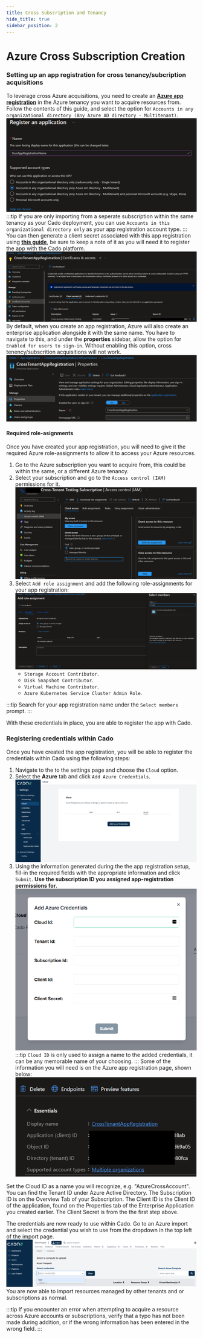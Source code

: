 ```yaml
---
title: Cross Subscription and Tenancy
hide_title: true
sidebar_position: 2
---
```


# Azure Cross Subscription Creation

### Setting up an app registration for cross tenancy/subcription acquisitions
To leverage cross Azure acquisitions, you need to create an **[Azure app registration](https://docs.microsoft.com/en-us/azure/active-directory/develop/quickstart-register-app)** in the Azure tenancy you want to acquire resources from.  Follow the contents of this guide, and select the option for `Accounts in any organizational directory (Any Azure AD directory - Multitenant)`. ![Azure App Registration](/img/azure-registering-app.png)  
:::tip
If you are only importing from a seperate subscription within the same tenancy as your Cado deployment, you can use `Accounts in this organizational directory only` as your app registration account type.
:::
You can then generate a client secret associated with this app registration using **[this guide](https://docs.microsoft.com/en-us/azure/active-directory/develop/quickstart-register-app#add-credentials)**, be sure to keep a note of it as you will need it to register the app with the Cado platform. ![Creating a client secret](/img/azure-creating-client-secret.png)
By default, when you create an app registration, Azure will also create an enterprise application alongside it with the same name.  You have to navigate to this, and under the **properties** sidebar, allow the option for `Enabled for users to sign-in`.  Without enabling this option, cross tenency/subscrition acquisitions will not work.
![Azure Enterprise App Registration Permission](/img/azure-enterprise-app-permission.png)

#### Required role-asignments
Once you have created your app registration, you will need to give it the required Azure role-assignments to allow it to access your Azure resources.

1. Go to the Azure subscription you want to acquire from, this could be within the same, or a different Azure tenancy.
2. Select your subscription and go to the `Access control (IAM)` permissions for it. ![Adding IAM permissions](/img/azure-adding-subscription-permissions.png)
3. Select `Add role assignment` and add the following role-assignments for your app registration: ![Adding IAM permissions to app registration](/img/azure-adding-permissions-to-app-registration.png)
    - `Storage Account Contributor`.
    - `Disk Snapshot Contributor`.
    - `Virtual Machine Contributor`.
    - `Azure Kubernetes Service Cluster Admin Role`.

:::tip
Search for your app registration name under the `Select members` prompt.
:::

With these credentials in place, you are able to register the app with Cado.

### Registering credentials within Cado
Once you have created the app registration, you will be able to register the credentials within Cado using the following steps:

1. Navigate to the to the settings page and choose the `Cloud` option.
2. Select the **Azure** tab and click `Add Azure Credentials`. ![Azure Credentials Page](/img/azure-creds-page.png)
3. Using the information generated during the the app registration setup, fill-in the required fields with the appropriate information and click `Submit`.  **Use the subscription ID you assigned app-registration permissions for**. ![Azure Credentials Insertion Page](/img/azure-insert-custom-creds.png)
:::tip
`Cloud ID` is only used to assign a name to the added credentials, it can be any memorable name of your choosing.
:::
Some of the information you will need is on the Azure app registration page, shown below: ![Azure App Registration Page](/img/azure-app-registration-info.png)

Set the Cloud ID as a name you will recognize, e.g. "AzureCrossAccount".
You can find the Tenant ID under Azure Active Directory.
The Subscription ID is on the Overview Tab of your Subscription.
The Client ID is the Client ID of the application, found on the Properties tab of the Enterprise Application you created earlier.
The Client Secret is from the the first step above.

The credentials are now ready to use within Cado.  Go to an Azure import and select the credential you wish to use from the dropdown in the top left of the import page. ![Using Custom Azure Credentials](/img/azure-using-custom-credentials.png)  You are now able to import resources managed by other tenants and or subscriptions as normal.

:::tip
If you encounter an error when attempting to acquire a resource across Azure accounts or subscriptions, verify that a typo has not been made during addition, or if the wrong information has been entered in the wrong field.
:::